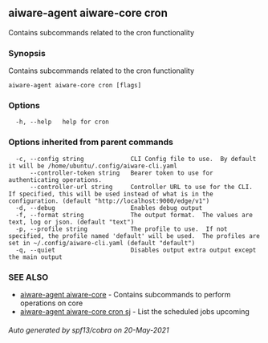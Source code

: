 ## aiware-agent aiware-core cron

Contains subcommands related to the cron functionality

### Synopsis

Contains subcommands related to the cron functionality

```
aiware-agent aiware-core cron [flags]
```

### Options

```
  -h, --help   help for cron
```

### Options inherited from parent commands

```
  -c, --config string             CLI Config file to use.  By default it will be /home/ubuntu/.config/aiware-cli.yaml
      --controller-token string   Bearer token to use for authenticating operations.
      --controller-url string     Controller URL to use for the CLI.  If specified, this will be used instead of what is in the configuration. (default "http://localhost:9000/edge/v1")
  -d, --debug                     Enables debug output
  -f, --format string             The output format.  The values are text, log or json. (default "text")
  -p, --profile string            The profile to use.  If not specified, the profile named 'default' will be used.  The profiles are set in ~/.config/aiware-cli.yaml (default "default")
  -q, --quiet                     Disables output extra output except the main output
```

### SEE ALSO

* [aiware-agent aiware-core](/cli/aiware-agent_aiware-core.md)	 - Contains subcommands to perform operations on core
* [aiware-agent aiware-core cron sj](/cli/aiware-agent_aiware-core_cron_sj.md)	 - List the scheduled jobs upcoming

###### Auto generated by spf13/cobra on 20-May-2021
